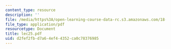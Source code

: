 ```yaml
---
content_type: resource
description: ''
file: /media/https%3A/open-learning-course-data-rc.s3.amazonaws.com/18-034-honors-differential-equations-spring-2004/d2fef2fbd7a64ef44352ca0c78376985_lec25.pdf
file_type: application/pdf
resourcetype: Document
title: lec25.pdf
uid: d2fef2fb-d7a6-4ef4-4352-ca0c78376985
---
```

